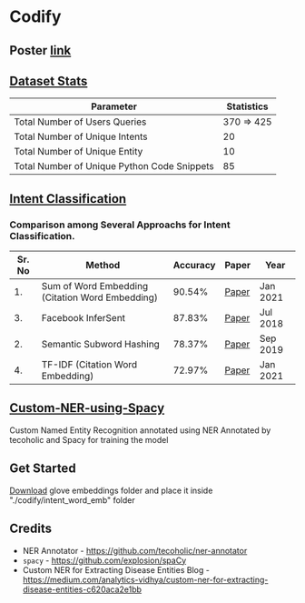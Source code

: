 # Codify

## Poster [link](https://docs.google.com/presentation/d/1CAFAT78GKO_CL5WbrqedFGwAzPaRCShIQmsZtMrGNo0/edit?usp=sharing)

## [Dataset Stats]()


| Parameter | Statistics |
| -------- | ----------- | 
| Total Number of Users Queries | 370 => 425 |
| Total Number of Unique Intents | 20 |
| Total Number of  Unique Entity | 10 |
| Total Number of  Unique Python Code Snippets | 85 |


## [Intent Classification](https://github.com/Elysian01/Intent-Classification-Benchmark)

### Comparison among Several Approachs for Intent Classification.


| Sr. No | Method                       | Accuracy | Paper                                                                       | Year     |
| ------ | ---------------------------- | -------- | --------------------------------------------------------------------------- | -------- |
| 1.     | Sum of Word Embedding (Citation Word Embedding) | 90.54%   | [Paper](https://ieeexplore.ieee.org/ielx7/6287639/9312710/09319154.pdf)    | Jan 2021 |   
| 3.     | Facebook InferSent| 87.83%   | [Paper](https://arxiv.org/pdf/1705.02364.pdf)                               | Jul 2018 |
| 2.     | Semantic Subword Hashing| 78.37%   | [Paper](https://arxiv.org/abs/1810.07150)                                   | Sep 2019 |
| 4.     | TF-IDF (Citation Word Embedding) | 72.97%   | [Paper](https://ieeexplore.ieee.org/ielx7/6287639/9312710/09319154.pdf)   |Jan 2021 |


## [Custom-NER-using-Spacy](https://github.com/Elysian01/Custom-NER-using-Spacy)
Custom Named Entity Recognition annotated using NER Annotated by tecoholic and Spacy for training the model

## Get Started

[Download](https://drive.google.com/drive/folders/1-gWCai8P_kkcuBMKd4WyTVPI0drsV6rP?usp=sharing) glove embeddings folder and place it inside "./codify/intent_word_emb" folder

## Credits

* NER Annotator -  https://github.com/tecoholic/ner-annotator
* `spacy` - https://github.com/explosion/spaCy
* Custom NER for Extracting Disease Entities Blog - https://medium.com/analytics-vidhya/custom-ner-for-extracting-disease-entities-c620aca2e1bb
